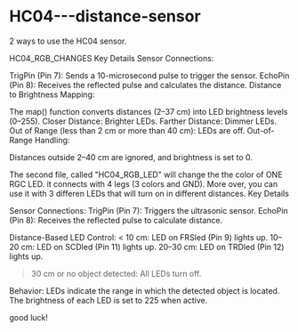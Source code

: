 # HC04---distance-sensor
2 ways to use the HC04 sensor.

HC04_RGB_CHANGES
Key Details
Sensor Connections:

TrigPin (Pin 7): Sends a 10-microsecond pulse to trigger the sensor.
EchoPin (Pin 8): Receives the reflected pulse and calculates the distance.
Distance to Brightness Mapping:

The map() function converts distances (2–37 cm) into LED brightness levels (0–255).
Closer Distance: Brighter LEDs.
Farther Distance: Dimmer LEDs.
Out of Range (less than 2 cm or more than 40 cm): LEDs are off.
Out-of-Range Handling:

Distances outside 2–40 cm are ignored, and brightness is set to 0.


The second file, called "HC04_RGB_LED" will change the the color of ONE RGC LED. it connects with 4 legs (3 colors and GND).
More over, you can use it with 3 differen LEDs that will turn on in different distances.
Key Details

Sensor Connections:
TrigPin (Pin 7): Triggers the ultrasonic sensor.
EchoPin (Pin 8): Receives the reflected pulse to calculate distance.

Distance-Based LED Control:
< 10 cm: LED on FRSled (Pin 9) lights up.
10–20 cm: LED on SCDled (Pin 11) lights up.
20–30 cm: LED on TRDled (Pin 12) lights up.
> 30 cm or no object detected: All LEDs turn off.

Behavior:
LEDs indicate the range in which the detected object is located.
The brightness of each LED is set to 225 when active.


good luck!

